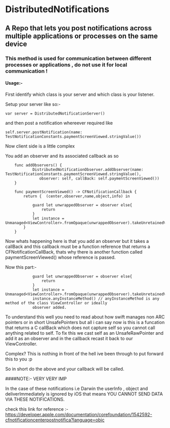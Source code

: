 # DistributedNotifications
## A Repo that lets you post notifications across multiple applications or processes on the same device

### This method is used for communication between different processes or applications , do not use it for local communication !

#### Usage:-
First identify which class is your server and which class is your listener.

Setup your server like so:-

```
var server = DistributedNotificationServer()
```
and then post a notification whereever required like 

```
self.server.postNotification(name: TestNotificationConstants.paymentScreenViewed.stringValue())
```

Now client side is a little complex

You add an observer and its associated callback as so

```
    func addObservers() {
            DistributedNotificationObserver.addObserver(name: TestNotificationConstants.paymentScreenViewed.stringValue(),
               observer: self, callBack: self.paymentScreenViewed())
    }
    
    func paymentScreenViewed() -> CFNotificationCallback {
        return {  (center,observer,name,object,info) in
            
            guard let unwrappedObserver = observer else{
                return
            }
            let instance = Unmanaged<ViewController>.fromOpaque(unwrappedObserver).takeUnretainedValue()
        }
    }
```

Now whats happening here is that you add an observer but it takes a callBack and this callback must be a function reference
that returns a CFNotificationCallBack, thats why there is another function called paymentScreenViewed() whose reference is 
passed.

Now this part:-
```
            guard let unwrappedObserver = observer else{
                return
            }
            let instance = Unmanaged<ViewController>.fromOpaque(unwrappedObserver).takeUnretainedValue()
            instance.anyInstanceMethod() // anyInstanceMethod is any method of the class ViewController or ideally
            observer added.
```
To understand this well you need to read about how swift manages non ARC pointers or in short UnsafePointers but all i can say
now is this is a funcation that returns a C callBack which does not capture self so you cannot call anything related to self.
To fix this we cast self as an UnsafeRawPointer and add it as an observer and in the callback recast it back to our
ViewController.

Complex? This is nothing in front of the hell ive been through to put forward this to you :p

So in short do the above and your callback will be called.

####NOTE:- VERY VERY IMP

In the case of these notifications i.e Darwin the userInfo , object and deliverImmediately is ignored by iOS that means 
YOU CANNOT SEND DATA VIA THESE NOTIFICATIONS.

check this link for reference :-
https://developer.apple.com/documentation/corefoundation/1542592-cfnotificationcenterpostnotifica?language=objc 

